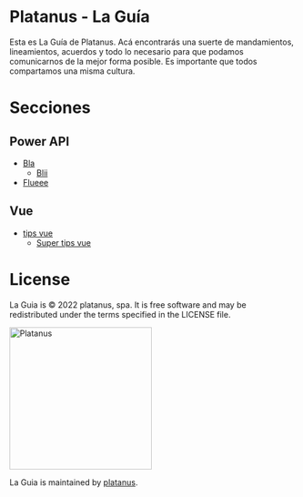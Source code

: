 # Platanus - La Guía

Esta es La Guía de Platanus. Acá encontrarás una suerte de mandamientos, lineamientos, acuerdos y todo lo necesario para que podamos comunicarnos de la mejor forma posible. Es importante que todos compartamos una misma cultura.

# Secciones

## Power API
* [Bla](power_api/bla.md)
    * [Blii](power_api/bla/blii.md)
* [Flueee](power_api/flueee.md)
## Vue
* [tips vue](vue/tips_vue.md)
    * [Super tips vue](vue/tips_vue/super_tips_vue.md)
# License

La Guia is © 2022 platanus, spa. It is free software and may be redistributed under the terms specified in the LICENSE file.

<img src="http://platan.us/gravatar_with_text.png" alt="Platanus" width="250"/>

La Guia is maintained by [platanus](http://platan.us).
